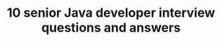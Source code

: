 ---
title: 10 senior Java developer interview questions and answers
layout: post
external_url: https://anywhere.epam.com/en/blog/senior-java-developer-interview-questions
external_site: EPAM_BLOG
---
